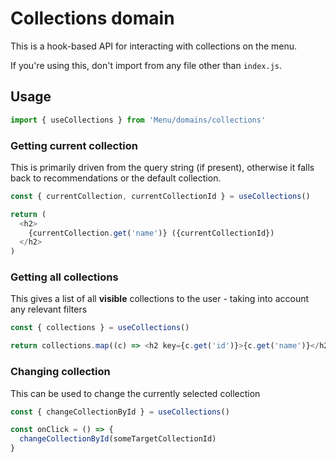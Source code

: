 # Collections domain

This is a hook-based API for interacting with collections on the menu.

If you're using this, don't import from any file other than `index.js`.

## Usage

```ts
import { useCollections } from 'Menu/domains/collections'
```

### Getting current collection

This is primarily driven from the query string (if present), otherwise it falls back to recommendations or the default collection.

```ts
const { currentCollection, currentCollectionId } = useCollections()

return (
  <h2>
    {currentCollection.get('name')} ({currentCollectionId})
  </h2>
)
```

### Getting all collections

This gives a list of all **visible** collections to the user - taking into account any relevant filters

```ts
const { collections } = useCollections()

return collections.map((c) => <h2 key={c.get('id')}>{c.get('name')}</h2>)
```

### Changing collection

This can be used to change the currently selected collection

```ts
const { changeCollectionById } = useCollections()

const onClick = () => {
  changeCollectionById(someTargetCollectionId)
}
```

